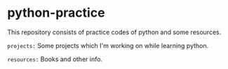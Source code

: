 # python-practice

This repository consists of practice codes of python and some resources.

`projects:` Some projects which I'm working on while learning python.

`resources:` Books and other info.
